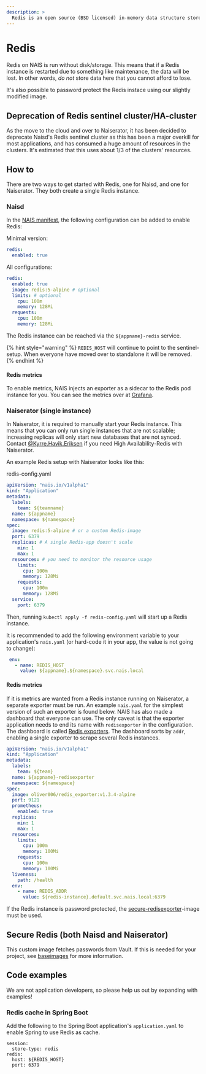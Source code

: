 ```yaml
---
description: >
  Redis is an open source (BSD licensed) in-memory data structure store used as a database, cache and message broker.
---
```


# Redis

Redis on NAIS is run without disk/storage. This means that if a Redis instance is restarted due to something like
maintenance, the data will be lost. In other words, *do not* store data here that you cannot afford to lose.

It's also possible to password protect the Redis instace using our slightly modified image.

## Deprecation of Redis sentinel cluster/HA-cluster

As the move to the cloud and over to Naiserator, it has been decided to deprecate Naisd's Redis sentinel cluster as
this has been a major overkill for most applications, and has consumed a huge amount of resources in the clusters.
It's estimated that this uses about 1/3 of the clusters' resources.

## How to

There are two ways to get started with Redis, one for Naisd, and one for Naiserator. They both create a single Redis
instance.

### Naisd

In the [NAIS manifest], the following configuration can be added to enable Redis:

Minimal version:

```yaml
redis:
  enabled: true
```

All configurations:

```yaml
redis:
  enabled: true
  image: redis:5-alpine # optional
  limits: # optional
    cpu: 100m
    memory: 128Mi
  requests:
    cpu: 100m
    memory: 128Mi
```

The Redis instance can be reached via the `${appname}-redis` service.

{% hint style="warning" %}
`REDIS_HOST` will continue to point to the sentinel-setup. When everyone have moved over to standalone it will be
removed.
{% endhint %}

#### Redis metrics

To enable metrics, NAIS injects an exporter as a sidecar to the Redis pod instance for you. You can see the metrics
over at [Grafana].

### Naiserator (single instance)

In Naiserator, it is required to manually start your Redis instance. This means that you can only run single instances
that are not scalable; increasing replicas will only start new databases that are not synced. Contact
[@Kyrre.Havik.Eriksen] if you need High Availability-Redis with Naiserator.

An example Redis setup with Naiserator looks like this:

redis-config.yaml
```yaml
apiVersion: "nais.io/v1alpha1"
kind: "Application"
metadata:
  labels:
    team: ${teamname}
  name: ${appname}
  namespace: ${namespace}
spec:
  image: redis:5-alpine # or a custom Redis-image
  port: 6379
  replicas: # A single Redis-app doesn't scale
    min: 1
    max: 1
  resources: # you need to monitor the resource usage
    limits:
      cpu: 100m
      memory: 128Mi
    requests:
      cpu: 100m
      memory: 128Mi
  service:
    port: 6379
```

Then, running `kubectl apply -f redis-config.yaml` will start up a Redis instance.

It is recommended to add the following environment variable to your application's `nais.yaml` (or hard-code it in your
app, the value is not going to change):

```yaml
 env:
   - name: REDIS_HOST
     value: ${appname}.${namespace}.svc.nais.local
```

#### Redis metrics

If it is metrics are wanted from a Redis instance running on Naiserator, a separate exporter must be run. An example
`nais.yaml` for the simplest version of such an exporter is found below. NAIS has also made a dashboard that everyone
can use. The only caveat is that the exporter application needs to end its name with `redisexporter` in the
configuration. The dashboard is called [Redis exporters]. The dashboard sorts by `addr`, enabling a single exporter
to scrape several Redis instances.

```yaml
apiVersion: "nais.io/v1alpha1"
kind: "Application"
metadata:
  labels:
    team: ${team}
  name: ${appname}-redisexporter
  namespace: ${namespace}
spec:
  image: oliver006/redis_exporter:v1.3.4-alpine
  port: 9121
  prometheus:
    enabled: true
  replicas:
    min: 1
    max: 1
  resources:
    limits:
      cpu: 100m
      memory: 100Mi
    requests:
      cpu: 100m
      memory: 100Mi
  liveness:
    path: /health
  env:
    - name: REDIS_ADDR
      value: ${redis-instance}.default.svc.nais.local:6379
```

If the Redis instance is password protected, the [secure-redisexporter]-image must be used.

## Secure Redis (both Naisd and Naiserator)

This custom image fetches passwords from Vault. If this is needed for your project, see [baseimages] for more
information.

## Code examples

We are not application developers, so please help us out by expanding with examples!

### Redis cache in Spring Boot

Add the following to the Spring Boot application's `application.yaml` to enable Spring to use Redis as cache.

```text
session:
  store-type: redis
redis:
  host: ${REDIS_HOST}
  port: 6379
```

[NAIS manifest]: ../nais-application/manifest.md
[Grafana]: https://grafana.adeo.no/d/Jmg7MydWz
[@Kyrre.Havik.Eriksen]: https://nav-it.slack.com/messages/D8QQ9ELK1
[Redis exporters]: https://grafana.adeo.no/d/L-Ktprrmz
[secure-redisexporter]: https://github.com/navikt/baseimages/tree/master/redis/secure-redisexporter
[baseimages]: https://github.com/navikt/baseimages/tree/master/redis
